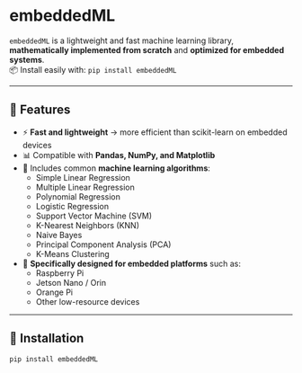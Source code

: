 # embeddedML  

`embeddedML` is a lightweight and fast machine learning library, **mathematically implemented from scratch** and **optimized for embedded systems**.  
📦 Install easily with: `pip install embeddedML`  

---

## 🚀 Features  

- ⚡ **Fast and lightweight** → more efficient than scikit-learn on embedded devices  
- 📊 Compatible with **Pandas, NumPy, and Matplotlib**  
- 🤖 Includes common **machine learning algorithms**:  
  - Simple Linear Regression  
  - Multiple Linear Regression  
  - Polynomial Regression  
  - Logistic Regression  
  - Support Vector Machine (SVM)  
  - K-Nearest Neighbors (KNN)  
  - Naive Bayes  
  - Principal Component Analysis (PCA)  
  - K-Means Clustering  
- 🎯 **Specifically designed for embedded platforms** such as:  
  - Raspberry Pi  
  - Jetson Nano / Orin  
  - Orange Pi  
  - Other low-resource devices  

---

## 🔧 Installation  

```bash
pip install embeddedML
